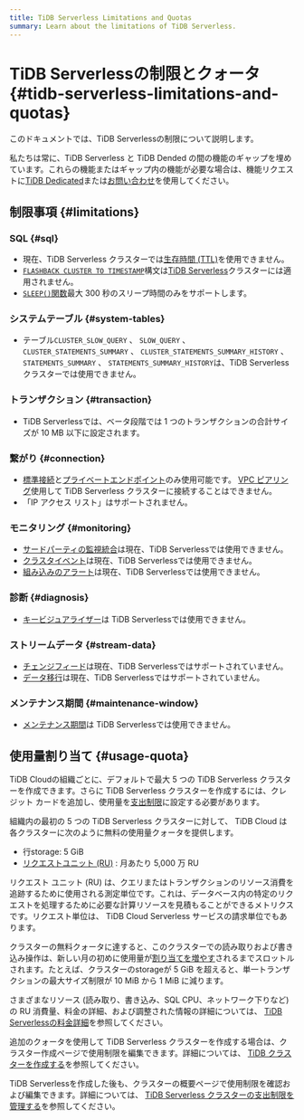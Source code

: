 ```yaml
---
title: TiDB Serverless Limitations and Quotas
summary: Learn about the limitations of TiDB Serverless.
---
```


# TiDB Serverlessの制限とクォータ {#tidb-serverless-limitations-and-quotas}

<!-- markdownlint-disable MD026 -->

このドキュメントでは、TiDB Serverlessの制限について説明します。

私たちは常に、TiDB Serverless と TiDB Dended の間の機能のギャップを埋めています。これらの機能またはギャップ内の機能が必要な場合は、機能リクエストに[<a href="/tidb-cloud/select-cluster-tier.md#tidb-dedicated">TiDB Dedicated</a>](/tidb-cloud/select-cluster-tier.md#tidb-dedicated)または[<a href="https://www.pingcap.com/contact-us/?from=en">お問い合わせ</a>](https://www.pingcap.com/contact-us/?from=en)を使用してください。

## 制限事項 {#limitations}

### SQL {#sql}

-   現在、TiDB Serverless クラスターでは[<a href="/time-to-live.md">生存時間 (TTL)</a>](/time-to-live.md)を使用できません。
-   [<a href="/sql-statements/sql-statement-flashback-to-timestamp.md">`FLASHBACK CLUSTER TO TIMESTAMP`</a>](/sql-statements/sql-statement-flashback-to-timestamp.md)構文は[<a href="/tidb-cloud/select-cluster-tier.md#tidb-serverless-beta">TiDB Serverless</a>](/tidb-cloud/select-cluster-tier.md#tidb-serverless-beta)クラスターには適用されません。
-   [<a href="/functions-and-operators/miscellaneous-functions.md">`SLEEP()`関数</a>](/functions-and-operators/miscellaneous-functions.md)最大 300 秒のスリープ時間のみをサポートします。

### システムテーブル {#system-tables}

-   テーブル`CLUSTER_SLOW_QUERY` 、 `SLOW_QUERY` 、 `CLUSTER_STATEMENTS_SUMMARY` 、 `CLUSTER_STATEMENTS_SUMMARY_HISTORY` 、 `STATEMENTS_SUMMARY` 、 `STATEMENTS_SUMMARY_HISTORY`は、TiDB Serverless クラスターでは使用できません。

### トランザクション {#transaction}

-   TiDB Serverlessでは、ベータ段階では 1 つのトランザクションの合計サイズが 10 MB 以下に設定されます。

### 繋がり {#connection}

-   [<a href="/tidb-cloud/connect-via-standard-connection.md">標準接続</a>](/tidb-cloud/connect-via-standard-connection.md)と[<a href="/tidb-cloud/set-up-private-endpoint-connections.md">プライベートエンドポイント</a>](/tidb-cloud/set-up-private-endpoint-connections.md)のみ使用可能です。 [<a href="/tidb-cloud/set-up-vpc-peering-connections.md">VPC ピアリング</a>](/tidb-cloud/set-up-vpc-peering-connections.md)使用して TiDB Serverless クラスターに接続することはできません。
-   「IP アクセス リスト」はサポートされません。

### モニタリング {#monitoring}

-   [<a href="/tidb-cloud/third-party-monitoring-integrations.md">サードパーティの監視統合</a>](/tidb-cloud/third-party-monitoring-integrations.md)は現在、TiDB Serverlessでは使用できません。
-   [<a href="/tidb-cloud/tidb-cloud-events.md">クラスタイベント</a>](/tidb-cloud/tidb-cloud-events.md)は現在、TiDB Serverlessでは使用できません。
-   [<a href="/tidb-cloud/monitor-built-in-alerting.md">組み込みのアラート</a>](/tidb-cloud/monitor-built-in-alerting.md)は現在、TiDB Serverlessでは使用できません。

### 診断 {#diagnosis}

-   [<a href="/tidb-cloud/tune-performance.md#key-visualizer">キービジュアライザー</a>](/tidb-cloud/tune-performance.md#key-visualizer)は TiDB Serverlessでは使用できません。

### ストリームデータ {#stream-data}

-   [<a href="/tidb-cloud/changefeed-overview.md">チェンジフィード</a>](/tidb-cloud/changefeed-overview.md)は現在、TiDB Serverlessではサポートされていません。
-   [<a href="/tidb-cloud/migrate-from-mysql-using-data-migration.md">データ移行</a>](/tidb-cloud/migrate-from-mysql-using-data-migration.md)は現在、TiDB Serverlessではサポートされていません。

### メンテナンス期間 {#maintenance-window}

-   [<a href="/tidb-cloud/configure-maintenance-window.md">メンテナンス期間</a>](/tidb-cloud/configure-maintenance-window.md)は TiDB Serverlessでは使用できません。

## 使用量割り当て {#usage-quota}

TiDB Cloudの組織ごとに、デフォルトで最大 5 つの TiDB Serverless クラスターを作成できます。さらに TiDB Serverless クラスターを作成するには、クレジット カードを追加し、使用量を[<a href="/tidb-cloud/tidb-cloud-glossary.md#spend-limit">支出制限</a>](/tidb-cloud/tidb-cloud-glossary.md#spend-limit)に設定する必要があります。

組織内の最初の 5 つの TiDB Serverless クラスターに対して、 TiDB Cloud は各クラスターに次のように無料の使用量クォータを提供します。

-   行storage: 5 GiB
-   [<a href="/tidb-cloud/tidb-cloud-glossary.md#request-unit">リクエストユニット (RU)</a>](/tidb-cloud/tidb-cloud-glossary.md#request-unit) : 月あたり 5,000 万 RU

リクエスト ユニット (RU) は、クエリまたはトランザクションのリソース消費を追跡するために使用される測定単位です。これは、データベース内の特定のリクエストを処理するために必要な計算リソースを見積もることができるメトリクスです。リクエスト単位は、 TiDB Cloud Serverless サービスの請求単位でもあります。

クラスターの無料クォータに達すると、このクラスターでの読み取りおよび書き込み操作は、新しい月の初めに使用量が[<a href="/tidb-cloud/manage-serverless-spend-limit.md#update-spend-limit">割り当てを増やす</a>](/tidb-cloud/manage-serverless-spend-limit.md#update-spend-limit)されるまでスロットルされます。たとえば、クラスターのstorageが 5 GiB を超えると、単一トランザクションの最大サイズ制限が 10 MiB から 1 MiB に減ります。

さまざまなリソース (読み取り、書き込み、SQL CPU、ネットワーク下りなど) の RU 消費量、料金の詳細、および調整された情報の詳細については、 [<a href="https://www.pingcap.com/tidb-cloud-serverless-pricing-details">TiDB Serverlessの料金詳細</a>](https://www.pingcap.com/tidb-cloud-serverless-pricing-details)を参照してください。

追加のクォータを使用して TiDB Serverless クラスターを作成する場合は、クラスター作成ページで使用制限を編集できます。詳細については、 [<a href="/tidb-cloud/create-tidb-cluster.md#step-4-create-a-tidb-cluster">TiDB クラスターを作成する</a>](/tidb-cloud/create-tidb-cluster.md#step-4-create-a-tidb-cluster)を参照してください。

TiDB Serverlessを作成した後も、クラスターの概要ページで使用制限を確認および編集できます。詳細については、 [<a href="/tidb-cloud/manage-serverless-spend-limit.md">TiDB Serverless クラスターの支出制限を管理する</a>](/tidb-cloud/manage-serverless-spend-limit.md)を参照してください。
